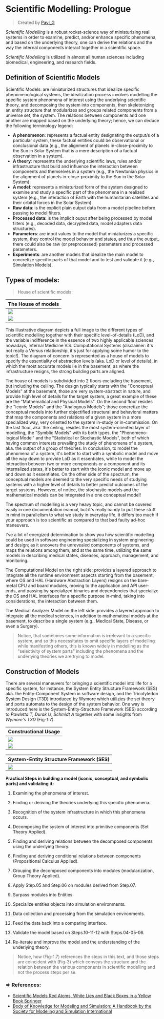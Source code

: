 # Scientific Modelling: Prologue
> Created by [Pavl_G](https://github.com/Scrappers-glitch)

_Scientific Modelling_ is a robust rocket-science way of miniaturizing real systems in order to examine, predict, and/or enhance specific phenomena, and based on the underlying theory, one can derive the relations and the way the internal components interact together in a scientific space. 

_Scientific Modelling_ is utilized in almost all human sciences including biomedical, engineering, and research fields.

## Definition of Scientific Models
Scientific Models: are miniaturized structures that idealize specific phenomenological systems, the idealization process involves modelling the specific system phenomena of interest using the underlying scientific theory, and decomposing the system into components, then skeletonizing an entity structure that modularizes and groups related components from a universe set, the system. The relations between components and one another are mapped based on the underlying theory; hence, we can deduce the following terminology legend: 
 
* **A phenomenon**: represents a factual entity designating the output/s of a particular system, these factual entities could be observational or conclusional data (e.g., the alignment of planets in-close-proximity to the Sun in Solar System that is a mere description of a factual observation in a system).
* **A theory**: represents the underlying scientific laws, rules and/or infrastructure that build and influence the interaction between components and themselves in a system (e.g., the Newtonian physics in the alignment of planets in-close-proximity to the Sun in the Solar System).
* **A model**: represents a miniaturized form of the system designed to examine and study a specific part of the phenomena in a realized system (e.g., the interaction of Earth with the humanitarian satellites and their orbital forces in the Solar System).
* **Raw data**: is the explicit plain output data from a model pipeline before passing to model filters.
* **Processed data**: is the implicit ouput after being processed by model filters (e.g., decoded data, decrypted data, model adapters data structures).
* **Parameters**: are input values to the model that miniaturizes a specific system, they control the model behavior and states, and thus the output, there could also be raw (or preprocessed) parameters and processed parameters.
* **Experiments**: are another models that idealize the main model to concretize specific parts of that model and to test and validate it (e.g., Simulation Models).

## Types of models:

> House of scientific models:

| The House of models | 
|-----------|
| ![](https://electrostat-lab.github.io/Electrostatic-Sandbox/embedded-system-design/scientific-modelling/resources/models-house.jpg) | 
| ![](https://electrostat-lab.github.io/Electrostatic-Sandbox/embedded-system-design/scientific-modelling/resources/models-house-description.jpg) | 

This illustrative diagram depicts a full image to the different types of scientific modelling together with their specific level-of-details (LoD), and the variable indifference in the essence of two highly applicable sciences nowadays, Internal Medicine V.S. Computational Systems (disclaimer: it's not really a Versus relationship, it's just for applying some humor to the topic!). The diagram of concern is represented as a house of models to specify the essentiality of abstraction levels (aka. LoD or level of details), in which the most accurate models lie in the basement; as where the infrastructure resigns, the strong building parts are aligned. 

The house of models is subdivided into 2 floors excluding the basement, but including the ceiling. The design typically starts with the "Conceptual Models" at the basement, those are very system-abstract in nature, and provide high level of details for the target system, a great example of these are the "Mathematical and Physical Models". On the second floor resides the "Iconic Models" and the "Analogous Models"; those concretize the conceptual models into further objectified structural and behavioral matters that map the components and relations of a given system in a more specialized way, very oriented to the system in-study or in-commission. On the last floor, aka. the ceiling, resides the most system-oriented layer of modelling, the "Symblic Models" with its both types, the "Phenomeno-logical Model" and the "Statistical or Stochastic Models", both of which having common interests prevailing the study of phenomena of a system, aka. the output of a group of theories. In conclusion, to model the phenomena of a system, it's better to start with a symbolic model and move all the way down to provide LoD as it essentiates, while to model the interaction between two or more components or a component and its internalized states, it's better to start with the iconic model and move up and down as it essentiates. On the other side of the spectrum, the conceptual models are deemed to the very specific needs of studying systems with a higher level of details to better predict outcomes of the target systems. However, of notice, the stochastic models and the mathematical models can be integrated in a one conceptual model!

The spectrum of modelling is a very heavy topic, and cannot be covered easily in one documentation manual, but it's really handy to put these stuff in mind in parallelism to what we study in everyday life, it differs too much if your approach is too scientific as compared to that bad faulty ad-hoc maneuvers.

I've a lot of energized determination to show you how scientific modelling could be used in software engineering specializing in system engineering and design; as it uncovers the unrevealed components of systems, and maps the relations among them, and at the same time, utilizing the same models in describing medical states, diseases, approach, management, and monitoring.

The Computational Model on the right side: provides a layered approach to integrate all the runtime environment aspects starting from the basement, where OS and HAL (Hardware Abstraction Layers) resigns on the bare-metal CPU and board modules, moving to the application and API user-ends, and passing by specialized binaries and dependencies that specialize the OS and HAL interfaces for a specific purpose in-mind, taking into considerations, the interaction between them.

The Medical Analyzer Model on the left side: provides a layered approach to integrate all the medical sciences, in addition to mathematical models at the basement, to describe a single system (e.g., Medical State, Disease, or even a Surgery).

> Notice, that sometimes some information is irrelevant to a specific system, and so this necessitates to omit specific layers of modelling while manifesting others, this is known widely in modelling as the "selectivity of system parts" including the phenomena and the underlying theories we are trying to model.

## Construction of Models

There are several maneuvers for bringing a scientific model into life for a specific system, for instance, the System Entity Structure Framework (SES) aka. the Entity-Component System in software design, and the Tricotyledon System Design (T3D) introduced by Wymore which utilizies the set theory and ports automata to the design of the system behavior. One way is introduced here is the System-Entity-Structure Framework (SES) according to _Pawletta T, Durak U, Schmidt A_ together with some insights from _Wymore's T3D_ (Fig-1.7).

| Constructional Usage |
|----------------------|
| ![](https://electrostat-lab.github.io/Electrostatic-Sandbox/embedded-system-design/scientific-modelling/resources/constructional-use.jpg) | 
| ![](https://electrostat-lab.github.io/Electrostatic-Sandbox/embedded-system-design/scientific-modelling/resources/constructional-use-2.jpg) | 

| System-Entity Structure Framework (SES) |
|---------------------|
| ![](https://electrostat-lab.github.io/Electrostatic-Sandbox/embedded-system-design/scientific-modelling/resources/system-entity-framework.jpg) |

**Practical Steps in building a model (iconic, conceptual, and symbolic parts) and validating it:**

1) Examining the phenomena of interest.

2) Finding or deriving the theories underlying this specific phenomena.

3) Recognition of the system infrastructure in which this phenomena occurs.

4) Decomposing the system of interest into primitive components (Set Theory Applied).

5) Finding and deriving relations between the decomposed components using the underlying theory.

6) Finding and deriving conditional relations between components (Propositional Calculus Applied).

7) Grouping the decomposed components into modules (modularization, Group Theory Applied). 

8) Apply Step.05 and Step.06 on modules derived from Step.07.

9) Surpass modules into Entities.

10) Specialize entities objects into simulation environments.

11) Data collection and processing from the simulation environments.

12) Feed the data back into a comparing interface.

13) Validate the model based on Steps.10-11-12 with Steps.04-05-06.

14) Re-iterate and improve the model and the understanding of the underlying theory.

> Notice, how (Fig-1.7) references the steps in this text, and those steps are coincident with (Fig-3) which conveys the structure and the relation between the various components in scientific modelling and not the process steps per se. 

### => References:
- [Scientific Models Red Atoms, White Lies and Black Boxes in a Yellow Book Springer](https://link.springer.com/book/10.1007/978-3-319-27081-4)
- [Body of Knowledge for Modeling and Simulation: A Handbook by the Society for Modeling and Simulation International](https://link.springer.com/book/10.1007/978-3-031-11085-6)
